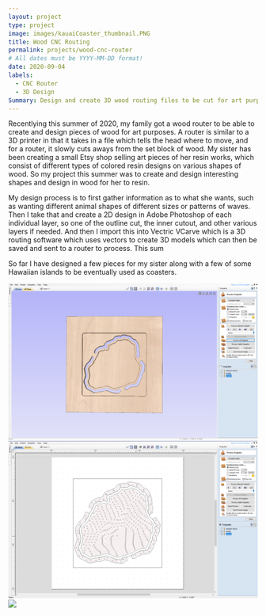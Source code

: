 ```yaml
---
layout: project
type: project
image: images/kauaiCoaster_thumbnail.PNG
title: Wood CNC Routing
permalink: projects/wood-cnc-router
# All dates must be YYYY-MM-DD format!
date: 2020-09-04
labels:
  - CNC Router
  - 3D Design
Summary: Design and create 3D wood routing files to be cut for art purposes.
---
```


Recentlying this summer of 2020, my family got a wood router to be able to create and design pieces of wood for art purposes.  A router is similar to a 3D printer in that it takes in a file which tells the head where to move, and for a router, it slowly cuts aways from the set block of wood.  My sister has been creating a small Etsy shop selling art pieces of her resin works,  which consist of different types of colored resin designs on various shapes of wood. So my project this summer was to create and design interesting shapes and design in wood for her to resin.

My design process is to first gather information as to what she wants, such as wanting different animal shapes of different sizes or patterns of waves. Then I take that and create a 2D design in Adobe Photoshop of each individual layer, so one of the outline cut, the inner cutout, and other various layers if needed. And then I import this into Vectric VCarve which is a 3D routing software which uses vectors to create 3D models which can then be saved and sent to a router to process. This sum

So far I have designed a few pieces for my sister along with a few of some Hawaiian islands to be eventually used as coasters. 

<img class="ui center floated rounded image" src="../images/kauaiCoaster.PNG">
<img class="ui center floated rounded image" src="../images/kauaiCoaster_toolpaths.PNG">
<img class="ui center floated rounded image" src="../images/layeredWaves.PNG">
